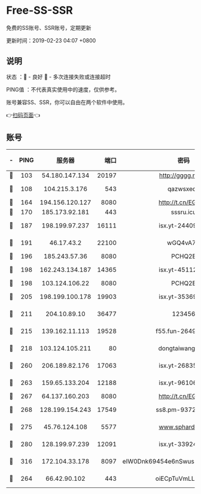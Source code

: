 # Free-SS-SSR

免费的SS账号、SSR账号，定期更新

更新时间：2019-02-23 04:07 +0800

## 说明

状态     ：🙂 - 良好 🙁 - 多次连接失败或连接超时

PING值   ：不代表真实使用中的速度，仅供参考。

账号兼容SS、SSR，你可以自由在两个软件中使用。

👉[扫码页面](https://liesauer.github.io/free-ss-ssr.github.io/)👈

## 账号

|-|PING|服务器|端口|密码|加密方式|区域|
|:----:|:----:|:-----:|-----:|:----:|:----:|:----:|
|🙂|103|54.180.147.134|20197|http://gggg.rocks|chacha20|KR|
|🙂|108|104.215.3.176|543|qazwsxedc|aes-256-gcm|JP|
|🙂|164|194.156.120.127|8080|http://t.cn/EGJIyrl|rc4-md5|RU|
|🙂|170|185.173.92.181|443|sssru.icu|rc4-md5|RU|
|🙂|187|198.199.97.237|16111|isx.yt-24409459|aes-256-cfb|US|
|🙂|191|46.17.43.2|22100|wGQ4vA7D|aes-256-gcm|RU|
|🙂|196|185.243.57.36|8080|PCHQ2E|rc4-md5|US|
|🙂|198|162.243.134.187|14365|isx.yt-45112084|aes-256-cfb|US|
|🙂|198|103.124.106.22|8080|PCHQ2E|rc4-md5|US|
|🙂|205|198.199.100.178|19903|isx.yt-35369856|aes-256-cfb|US|
|🙂|211|204.10.89.10|36477|123456|aes-256-cfb|US|
|🙂|215|139.162.11.113|19528|f55.fun-26491183|aes-256-cfb|SG|
|🙂|218|103.124.105.211|80|dongtaiwang.com|aes-256-cfb|US|
|🙂|260|206.189.82.176|17063|isx.yt-26835607|aes-256-cfb|SG|
|🙂|263|159.65.133.204|12188|isx.yt-96106830|aes-256-cfb|SG|
|🙂|267|64.137.160.203|8080|http://t.cn/EGJIyrl|rc4-md5|CA|
|🙂|268|128.199.154.243|17549|ss8.pm-93722543|aes-256-cfb|SG|
|🙂|275|45.76.124.108|5577|www.sphard.com|aes-256-cfb|AU|
|🙂|280|128.199.97.239|12091|isx.yt-33924211|aes-256-cfb|SG|
|🙂|316|172.104.33.178|8097|eIW0Dnk69454e6nSwuspv9DmS201tQ0D|aes-256-cfb|SG|
|🙁|264|66.42.90.102|443|oiECpTuVmLLxk4Ts|aes-256-cfb|US|
